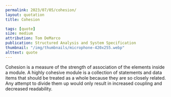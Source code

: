 ```yaml
---
permalink: 2023/07/05/cohesion/
layout: quotation
title: Cohesion

tags: [quote]
size: medium
attribution: Tom DeMarco
publication: Structured Analysis and System Specification
thumbnail: "/img/thumbnails/microphone-420x255.webp"
alttext: quote
---
```


Cohesion is a measure of the strength of association of the elements inside a module. A highly cohesive module is a collection of statements
and data items that should be treated as a whole because they are so closely related. Any attempt to divide them up would only result in
increased coupling and decreased readability.
